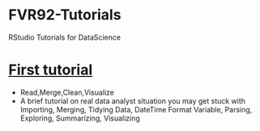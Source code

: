 # FVR92-Tutorials
RStudio Tutorials for DataScience

# [First tutorial](https://rpubs.com/FVR92/802021)
* Read,Merge,Clean,Visualize
* A brief tutorial on real data analyst situation you may get stuck with Importing, Merging, Tidying Data, DateTime Format Variable, Parsing, Exploring, Summarizing, Visualizing
